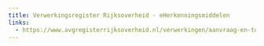 ```yaml
---
title: Verwerkingsregister Rijksoverheid - eHerkenningsmiddelen
links:
  - https://www.avgregisterrijksoverheid.nl/verwerkingen/aanvraag-en-toekenning-van-eherkenningsmiddelen
---
```

